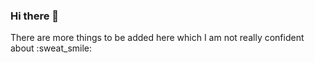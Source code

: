 ### Hi there 👋

<!--
**VivekSil/VivekSil** is a ✨ _special_ ✨ repository because its `README.md` (this file) appears on your GitHub profile.

Here are some ideas to get you started:

- 🔭 I’m currently working on Machine Learning
- 🌱 I’m currently learning how to make efficient ML models
- 👯 I’m looking to collaborate on ML projects 
- 🤔 I’m looking for help with web development
- 💬 Ask me about ML, Mathematics
- 📫 How to reach me: Linkedin
- 😄 Pronouns: He/Him
- ⚡ Fun fact: ...
--> There are more things to be added here which I am not really confident about :sweat_smile: 
